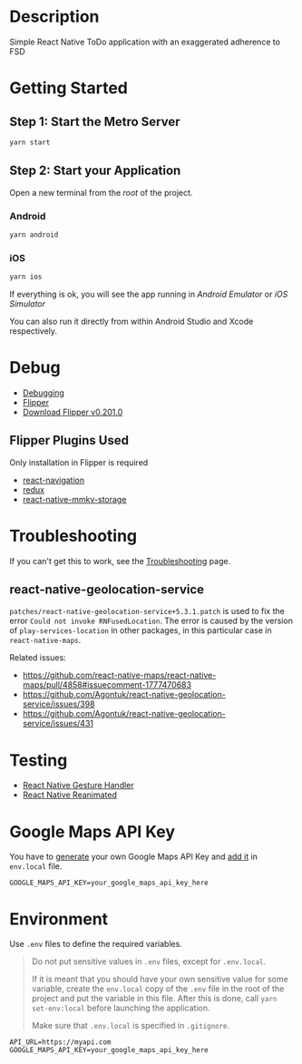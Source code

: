 # Description

Simple React Native ToDo application with an exaggerated adherence to FSD

# Getting Started

## Step 1: Start the Metro Server

```bash
yarn start
```

## Step 2: Start your Application

Open a new terminal from the _root_ of the project.

### Android

```bash
yarn android
```

### iOS

```bash
yarn ios
```

If everything is ok, you will see the app running in _Android Emulator_ or _iOS Simulator_

You can also run it directly from within Android Studio and Xcode respectively.

# Debug

- [Debugging](https://reactnative.dev/docs/debugging)
- [Flipper](https://fbflipper.com/docs/features/react-native/)
- [Download Flipper v0.201.0](https://github.com/facebook/flipper/releases/tag/v0.201.0)

## Flipper Plugins Used

Only installation in Flipper is required

- [react-navigation](https://reactnavigation.org/docs/devtools/#useflipper)
- [redux](https://github.com/jk-gan/flipper-plugin-redux-debugger)
- [react-native-mmkv-storage](https://github.com/pnthach95/flipper-plugin-react-native-mmkv-storage?tab=readme-ov-file#install)

# Troubleshooting

If you can't get this to work, see the [Troubleshooting](https://reactnative.dev/docs/troubleshooting) page.

## react-native-geolocation-service

`patches/react-native-geolocation-service+5.3.1.patch` is used to fix the error `Could not invoke RNFusedLocation`.
The error is caused by the version of `play-services-location` in other packages, in this particular case in `react-native-maps`.

Related issues:

- https://github.com/react-native-maps/react-native-maps/pull/4858#issuecomment-1777470683
- https://github.com/Agontuk/react-native-geolocation-service/issues/398
- https://github.com/Agontuk/react-native-geolocation-service/issues/431

# Testing

- [React Native Gesture Handler](https://docs.swmansion.com/react-native-gesture-handler/docs/guides/testing)
- [React Native Reanimated](https://docs.swmansion.com/react-native-reanimated/docs/guides/testing)

# Google Maps API Key

You have to [generate](https://developers.google.com/maps/documentation/android-sdk/get-api-key) your own Google Maps API Key and [add it](#environment) in `env.local` file.

```
GOOGLE_MAPS_API_KEY=your_google_maps_api_key_here
```

# Environment

Use `.env` files to define the required variables.

> Do not put sensitive values in `.env` files, except for `.env.local`.
>
> If it is meant that you should have your own sensitive value for some variable, create the `env.local` copy of the `.env` file in the root of the project and put the variable in this file. After this is done, call `yarn set-env:local` before launching the application.
>
> Make sure that `.env.local` is specified in `.gitignore`.

```
API_URL=https://myapi.com
GOOGLE_MAPS_API_KEY=your_google_maps_api_key_here
```
